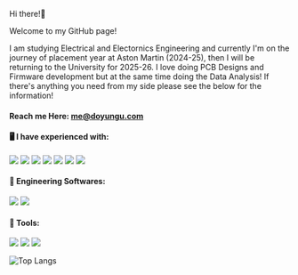 Hi there!👋 

Welcome to my GitHub page! 

I am studying Electrical and Electornics Engineering and currently I'm on the journey of placement year at Aston Martin (2024-25), then I will be returning to the University for 2025-26.
I love doing PCB Designs and Firmware development but at the same time doing the Data Analysis!
If there's anything you need from my side please see the below for the information!

#### Reach me Here: me@doyungu.com
      
#### 🖥️ I have experienced with:
<!-- Python (blue background, white logo) -->
<img src="https://img.shields.io/badge/Python-3776AB?style=flat&logo=python&logoColor=white"/>

<!-- C (light blue background, dark logo for visibility) -->
<img src="https://img.shields.io/badge/C-A8B9CC?style=flat&logo=c&logoColor=black"/>

<!-- C++ (dark blue background, white logo) -->
<img src="https://img.shields.io/badge/C++-00599C?style=flat&logo=c%2B%2B&logoColor=white"/>

<!-- HTML (orange background, white logo) -->
<img src="https://img.shields.io/badge/HTML-E34F26?style=flat&logo=html5&logoColor=white"/>

<!-- CSS (blue background, white logo) -->
<img src="https://img.shields.io/badge/CSS-1572B6?style=flat&logo=css3&logoColor=white"/>

<!-- JavaScript (yellow background, black logo) -->
<img src="https://img.shields.io/badge/JavaScript-F7DF1E?style=flat&logo=javascript&logoColor=black"/>

<!-- PostgreSQL (blue background, white logo) -->
<img src="https://img.shields.io/badge/PostgreSQL-4169E1?style=flat&logo=postgresql&logoColor=white"/>



#### 💾 Engineering Softwares:
<img src="https://img.shields.io/badge/LabVIEW-FFDB00?style=flat-square&logo=LabVIEW&logoColor=black"/> <img src="https://img.shields.io/badge/Ansys-FFB71B?style=flat-square&logo=ANSYS&logoColor=black"/> 

#### 🔧 Tools:
<img src="https://img.shields.io/badge/Notion-fffff?style=flat-square&logo=Notion&logoColor=black"/> <img src="https://img.shields.io/badge/Google Analytics-E37400?style=flat-square&logo=Google Analytics&logoColor=white"/> <img src="https://img.shields.io/badge/GitHub-181717?style=flat-square&logo=GitHub&logoColor=white"/>

<!--
**doyun-gu/doyun-gu** is a ✨ _special_ ✨ repository because its `README.md` (this file) appears on your GitHub profile.

Here are some ideas to get you started:

- 🔭 I’m currently working on ...
- 🌱 I’m currently learning ...
- 👯 I’m looking to collaborate on ...
- 🤔 I’m looking for help with ...
- 💬 Ask me about ...
- 📫 How to reach me: ...
- 😄 Pronouns: ...
- ⚡ Fun fact: ...
-->

![Top Langs](https://github-readme-stats.vercel.app/api/top-langs/?username=doyun-gu&layout=compact)
